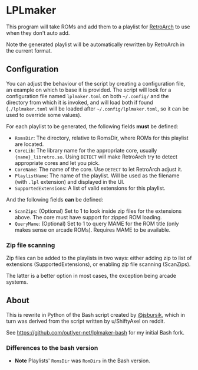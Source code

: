 # LPLmaker

This program will take ROMs and add them to a playlist for [RetroArch](https://www.retroarch.com) to use when they don't auto add.

Note the generated playlist will be automatically rewritten by RetroArch in the current format.

## Configuration

You can adjust the behaviour of the script by creating a configuration file, an example on which to base it is provided.
The script will look for a configuration file named `lplmaker.toml` on both `~/.config/` and the directory from which it is invoked, and will load both if found (`./lplmaker.toml` will be loaded after `~/.config/lplmaker.toml`, so it can be used to override some values).

For each playlist to be generated, the following fields **must** be defined:

- `RomsDir`: The directory, relative to RomsDir, where ROMs for this playlist are located.
- `CoreLib`: The library name for the appropriate core, usually `{name}_libretro.so`.
              Using `DETECT` will make RetroArch try to detect appropriate cores and let you pick.
- `CoreName`: The name of the core. Use `DETECT` to let RetroArch adjust it.
- `PlaylistName`: The name of the playlist.
                   Will be used as the filename (with `.lpl` extension) and displayed in the UI.
- `SupportedExtensions`: A list of valid extensions for this playlist.

And the following fields **can** be defined:

- `ScanZips`: (Optional) Set to 1 to look inside zip files for the extensions above.
            The core must have support for zipped ROM loading.
- `QueryMame`: (Optional) Set to 1 to query MAME for the ROM title (only makes sense on arcade ROMs).
               Requires MAME to be available.

### Zip file scanning

Zip files can be added to the playlists in two ways: either adding zip to list of extensions (SupportedExtensions), or enabling zip file scanning (ScanZips).

The latter is a better option in most cases, the exception being arcade systems.

## About

This is rewrite in Python of the Bash script created by [@jsbursik](https://github.com/jsbursik), which in turn was derived from the script written by u/ShiftyAxel on reddit.

See <https://github.com/outlyer-net/lplmaker-bash> for my initial Bash fork.

### Differences to the bash version

- **Note** Playlists' `RomsDir` was `RomDirs` in the Bash version.

